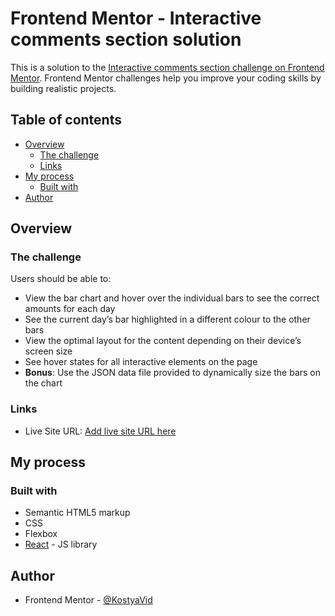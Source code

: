 # Frontend Mentor - Interactive comments section solution

This is a solution to the [Interactive comments section challenge on Frontend Mentor](https://www.frontendmentor.io/challenges/interactive-comments-section-iG1RugEG9). Frontend Mentor challenges help you improve your coding skills by building realistic projects. 

## Table of contents

- [Overview](#overview)
  - [The challenge](#the-challenge)
  - [Links](#links)
- [My process](#my-process)
  - [Built with](#built-with)
- [Author](#author)


## Overview

### The challenge

Users should be able to:

- View the bar chart and hover over the individual bars to see the correct amounts for each day
- See the current day’s bar highlighted in a different colour to the other bars
- View the optimal layout for the content depending on their device’s screen size
- See hover states for all interactive elements on the page
- **Bonus**: Use the JSON data file provided to dynamically size the bars on the chart


### Links
- Live Site URL: [Add live site URL here](https://interactive-comments-section-main-5hgr8r0m5-kostyavid.vercel.app)

## My process

### Built with

- Semantic HTML5 markup
- CSS
- Flexbox
- [React](https://reactjs.org/) - JS library

## Author
- Frontend Mentor - [@KostyaVid](https://www.frontendmentor.io/profile/KostyaVid)
